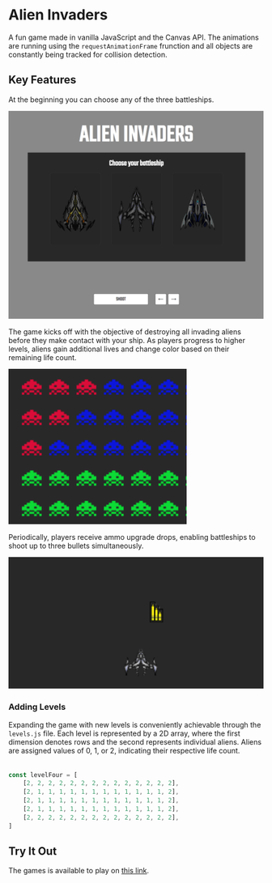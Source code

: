 # Alien Invaders
A fun game made in vanilla JavaScript and the Canvas API. The animations are running using the `requestAnimationFrame` frunction and all objects are constantly being tracked for collision detection.

## Key Features
At the beginning you can choose any of the three battleships. 

![Choose battleship](./readme-images/choose-battleship.png)

The game kicks off with the objective of destroying all invading aliens before they make contact with your ship. As players progress to higher levels, aliens gain additional lives and change color based on their remaining life count. 

![Choose battleship](./readme-images/aliens.png)

Periodically, players receive ammo upgrade drops, enabling battleships to shoot up to three bullets simultaneously.

![Choose battleship](./readme-images/upgrade1.png)

### Adding Levels

Expanding the game with new levels is conveniently achievable through the `levels.js` file. Each level is represented by a 2D array, where the first dimension denotes rows and the second represents individual aliens. Aliens are assigned values of 0, 1, or 2, indicating their respective life count.
```js

const levelFour = [
    [2, 2, 2, 2, 2, 2, 2, 2, 2, 2, 2, 2, 2, 2],
    [2, 1, 1, 1, 1, 1, 1, 1, 1, 1, 1, 1, 1, 2],
    [2, 1, 1, 1, 1, 1, 1, 1, 1, 1, 1, 1, 1, 2],
    [2, 1, 1, 1, 1, 1, 1, 1, 1, 1, 1, 1, 1, 2],
    [2, 2, 2, 2, 2, 2, 2, 2, 2, 2, 2, 2, 2, 2],
]
```

## Try It Out
The games is available to play on [this link](https://alien-invaders-af.netlify.app/).